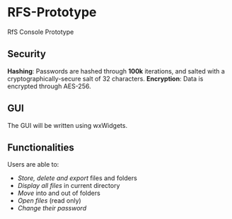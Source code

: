 # RFS-Prototype

RfS Console Prototype

## Security

**Hashing**: Passwords are hashed through __100k__ iterations, and salted with a cryptographically-secure salt of 32 characters.
**Encryption**: Data is encrypted through AES-256.

## GUI

The GUI will be written using wxWidgets.

## Functionalities

Users are able to:

 - *Store, delete and export* files and folders
 - *Display all files* in current directory
 - *Move* into and out of folders
 - *Open files* (read only)
 - *Change their password*

